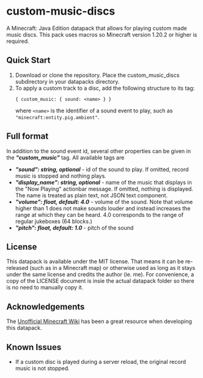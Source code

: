 # custom-music-discs

A Minecraft: Java Edition datapack that allows for playing custom made music discs. This pack uses macros so Minecraft version 1.20.2 or higher is required.

## Quick Start

1. Download or clone the repository. Place the custom_music_discs subdirectory in your datapacks directory.
2. To apply a custom track to a disc, add the following structure to its tag:
	```
	{ custom_music: { sound: <name> } }
	```
	where `<name>` is the identifier of a sound event to play, such as `"minecraft:entity.pig.ambient"`.

## Full format
In addition to the sound event id, several other properties can be given in the ***"custom_music"*** tag. All available tags are
- ***"sound": string, optional*** - id of the sound to play. If omitted, record music is stopped and nothing plays.
- ***"display_name": string, optional*** - name of the music that displays in the "Now Playing" actionbar message. If omitted, nothing is displayed. The name is treated as plain text, not JSON text component.
- ***"volume": float, default: 4.0*** - volume of the sound. Note that volume higher than 1 does not make sounds louder and instead increases the range at which they can be heard. 4.0 corresponds to the range of regular jukeboxes (64 blocks.)
- ***"pitch": float, default: 1.0*** - pitch of the sound

## License
This datapack is available under the MIT license. That means it can be
re-released (such as in a Minecraft map) or otherwise used as long as it 
stays under the same license and credits the author (ie. me). For convenience,
a copy of the LICENSE document is insie the actual datapack folder so there is
no need to manually copy it.

## Acknowledgements
The [Unofficial Minecraft Wiki](https://minecraft.wiki) has been a great resource when developing this datapack.

## Known Issues
- If a custom disc is played during a server reload, the original record music is not stopped.